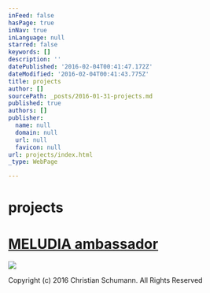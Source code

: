 ```yaml
---
inFeed: false
hasPage: true
inNav: true
inLanguage: null
starred: false
keywords: []
description: ''
datePublished: '2016-02-04T00:41:47.172Z'
dateModified: '2016-02-04T00:41:43.775Z'
title: projects
author: []
sourcePath: _posts/2016-01-31-projects.md
published: true
authors: []
publisher:
  name: null
  domain: null
  url: null
  favicon: null
url: projects/index.html
_type: WebPage

---
```

# projects

# [MELUDIA ambassador][0]
![](https://the-grid-user-content.s3-us-west-2.amazonaws.com/8ede0183-1045-4970-bcb8-2e9794190b7d.jpg)

Copyright (c) 2016 Christian Schumann. All Rights Reserved

[0]: https://www.youtube.com/watch?v=nFSu10IYMWQ